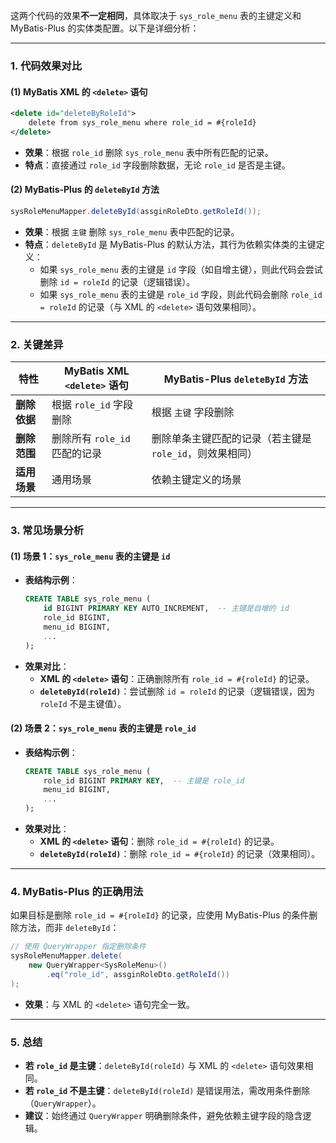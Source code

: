 

这两个代码的效果**不一定相同**，具体取决于 `sys_role_menu` 表的主键定义和 MyBatis-Plus 的实体类配置。以下是详细分析：

---

### **1. 代码效果对比**

#### **(1) MyBatis XML 的 `<delete>` 语句**
```xml
<delete id="deleteByRoleId">
    delete from sys_role_menu where role_id = #{roleId}
</delete>
```
- **效果**：根据 `role_id` 删除 `sys_role_menu` 表中所有匹配的记录。
- **特点**：直接通过 `role_id` 字段删除数据，无论 `role_id` 是否是主键。

#### **(2) MyBatis-Plus 的 `deleteById` 方法**
```java
sysRoleMenuMapper.deleteById(assginRoleDto.getRoleId());
```
- **效果**：根据 `主键` 删除 `sys_role_menu` 表中匹配的记录。
- **特点**：`deleteById` 是 MyBatis-Plus 的默认方法，其行为依赖实体类的主键定义：
  - 如果 `sys_role_menu` 表的主键是 `id` 字段（如自增主键），则此代码会尝试删除 `id = roleId` 的记录（逻辑错误）。
  - 如果 `sys_role_menu` 表的主键是 `role_id` 字段，则此代码会删除 `role_id = roleId` 的记录（与 XML 的 `<delete>` 语句效果相同）。

---

### **2. 关键差异**

| 特性                | MyBatis XML `<delete>` 语句       | MyBatis-Plus `deleteById` 方法       |
|---------------------|----------------------------------|-------------------------------------|
| **删除依据**         | 根据 `role_id` 字段删除           | 根据 `主键` 字段删除                  |
| **删除范围**         | 删除所有 `role_id` 匹配的记录      | 删除单条主键匹配的记录（若主键是 `role_id`，则效果相同） |
| **适用场景**         | 通用场景                         | 依赖主键定义的场景                    |

---

### **3. 常见场景分析**

#### **(1) 场景 1：`sys_role_menu` 表的主键是 `id`**
- **表结构示例**：
  ```sql
  CREATE TABLE sys_role_menu (
      id BIGINT PRIMARY KEY AUTO_INCREMENT,  -- 主键是自增的 id
      role_id BIGINT,
      menu_id BIGINT,
      ...
  );
  ```
- **效果对比**：
  - **XML 的 `<delete>` 语句**：正确删除所有 `role_id = #{roleId}` 的记录。
  - **`deleteById(roleId)`**：尝试删除 `id = roleId` 的记录（逻辑错误，因为 `roleId` 不是主键值）。

#### **(2) 场景 2：`sys_role_menu` 表的主键是 `role_id`**
- **表结构示例**：
  ```sql
  CREATE TABLE sys_role_menu (
      role_id BIGINT PRIMARY KEY,  -- 主键是 role_id
      menu_id BIGINT,
      ...
  );
  ```
- **效果对比**：
  - **XML 的 `<delete>` 语句**：删除 `role_id = #{roleId}` 的记录。
  - **`deleteById(roleId)`**：删除 `role_id = #{roleId}` 的记录（效果相同）。

---

### **4. MyBatis-Plus 的正确用法**
如果目标是删除 `role_id = #{roleId}` 的记录，应使用 MyBatis-Plus 的条件删除方法，而非 `deleteById`：
```java
// 使用 QueryWrapper 指定删除条件
sysRoleMenuMapper.delete(
    new QueryWrapper<SysRoleMenu>()
        .eq("role_id", assginRoleDto.getRoleId())
);
```
- **效果**：与 XML 的 `<delete>` 语句完全一致。

---

### **5. 总结**
- **若 `role_id` 是主键**：`deleteById(roleId)` 与 XML 的 `<delete>` 语句效果相同。
- **若 `role_id` 不是主键**：`deleteById(roleId)` 是错误用法，需改用条件删除（`QueryWrapper`）。
- **建议**：始终通过 `QueryWrapper` 明确删除条件，避免依赖主键字段的隐含逻辑。
